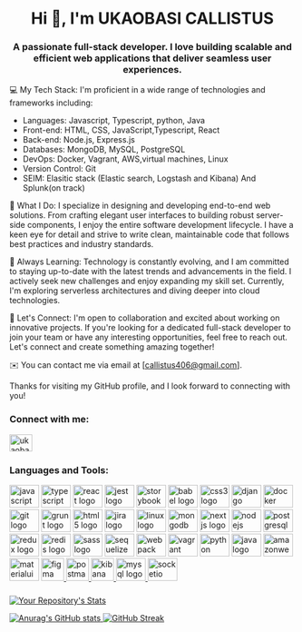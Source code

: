 <h1 align="center">Hi 👋, I'm UKAOBASI CALLISTUS</h1>
<h3 align="center">A passionate full-stack developer. I love building scalable and efficient web applications that deliver seamless user experiences.</h3>

💻 My Tech Stack:
I'm proficient in a wide range of technologies and frameworks including:
- Languages: Javascript, Typescript, python, Java
- Front-end: HTML, CSS, JavaScript,Typescript, React
- Back-end: Node.js, Express.js
- Databases: MongoDB, MySQL, PostgreSQL
- DevOps: Docker, Vagrant, AWS,virtual machines, Linux
- Version Control: Git
- SEIM: Elasitic stack (Elastic search, Logstash and Kibana) And Splunk(on track)

🌟 What I Do:
I specialize in designing and developing end-to-end web solutions. From crafting elegant user interfaces to building robust server-side components, I enjoy the entire software development lifecycle. I have a keen eye for detail and strive to write clean, maintainable code that follows best practices and industry standards.

<!-- 🔨 My Projects:
I have contributed to and led various projects, from small-scale prototypes to large enterprise applications. Some notable projects include [Project A], where I developed a responsive front-end using React and integrated it with a scalable backend built with Node.js and MongoDB. I also worked on [Project B], an e-commerce platform where I utilized Angular and Django to create an intuitive user interface and a secure, efficient backend. -->

🌱 Always Learning:
Technology is constantly evolving, and I am committed to staying up-to-date with the latest trends and advancements in the field. I actively seek new challenges and enjoy expanding my skill set. Currently, I'm exploring serverless architectures and diving deeper into cloud technologies.

🤝 Let's Connect:
I'm open to collaboration and excited about working on innovative projects. If you're looking for a dedicated full-stack developer to join your team or have any interesting opportunities, feel free to reach out. Let's connect and create something amazing together!

✉️ You can contact me via email at [callistus406@gmail.com].

Thanks for visiting my GitHub profile, and I look forward to connecting with you!



<h3 align="left">Connect with me:</h3>
<!-- <p align="left">
<a href="https://www.leetcode.com/callistus406" target="blank"><img align="center" src="https://raw.githubusercontent.com/rahuldkjain/github-profile-readme-generator/master/src/images/icons/Social/leet-code.svg" alt="callistus406" height="30" width="40" /></a>
</p> -->
<a href="https://www.linkedin.com/in/ukaobasi-callistus-317976165/" target="blank"><img align="center" src="https://raw.githubusercontent.com/rahuldkjain/github-profile-readme-generator/master/src/images/icons/Social/linked-in-alt.svg" alt="ukaobasi callistus" height="30" width="40" /></a>

</p>
<h3 align="left">Languages and Tools:</h3>

<div align="left">

  <img src="https://cdn.jsdelivr.net/gh/devicons/devicon/icons/javascript/javascript-original.svg" height="40" width="52" alt="javascript logo"  />
  <img src="https://cdn.jsdelivr.net/gh/devicons/devicon/icons/typescript/typescript-original.svg" height="40" width="52" alt="typescript logo"  />
  <img src="https://cdn.jsdelivr.net/gh/devicons/devicon/icons/react/react-original.svg" height="40" width="52" alt="react logo"  />
  <img src="https://cdn.jsdelivr.net/gh/devicons/devicon/icons/jest/jest-plain.svg" height="40" width="52" alt="jest logo"  />
  <img src="https://cdn.jsdelivr.net/gh/devicons/devicon/icons/storybook/storybook-original.svg" height="40" width="52" alt="storybook logo"  />
  <img src="https://cdn.jsdelivr.net/gh/devicons/devicon/icons/babel/babel-original.svg" height="40" width="52" alt="babel logo"  />
  <img src="https://cdn.jsdelivr.net/gh/devicons/devicon/icons/css3/css3-original.svg" height="40" width="52" alt="css3 logo"  />
  <img src="https://cdn.jsdelivr.net/gh/devicons/devicon/icons/django/django-plain.svg" height="40" width="52" alt="django logo"  />
  <img src="https://cdn.jsdelivr.net/gh/devicons/devicon/icons/docker/docker-original.svg" height="40" width="52" alt="docker logo"  />
  <img src="https://cdn.jsdelivr.net/gh/devicons/devicon/icons/git/git-original.svg" height="40" width="52" alt="git logo"  />
  <img src="https://cdn.jsdelivr.net/gh/devicons/devicon/icons/grunt/grunt-original.svg" height="40" width="52" alt="grunt logo"  />
  <img src="https://cdn.jsdelivr.net/gh/devicons/devicon/icons/html5/html5-original.svg" height="40" width="52" alt="html5 logo"  />
  <img src="https://cdn.jsdelivr.net/gh/devicons/devicon/icons/jira/jira-original.svg" height="40" width="52" alt="jira logo"  />
  <img src="https://cdn.jsdelivr.net/gh/devicons/devicon/icons/linux/linux-original.svg" height="40" width="52" alt="linux logo"  />
  <img src="https://cdn.jsdelivr.net/gh/devicons/devicon/icons/mongodb/mongodb-original.svg" height="40" width="52" alt="mongodb logo"  />
  <img src="https://cdn.jsdelivr.net/gh/devicons/devicon/icons/nextjs/nextjs-original.svg" height="40" width="52" alt="nextjs logo"  />
  <img src="https://cdn.jsdelivr.net/gh/devicons/devicon/icons/nodejs/nodejs-original.svg" height="40" width="52" alt="nodejs logo"  />
  <img src="https://cdn.jsdelivr.net/gh/devicons/devicon/icons/postgresql/postgresql-original.svg" height="40" width="52" alt="postgresql logo"  />
  <img src="https://cdn.jsdelivr.net/gh/devicons/devicon/icons/redux/redux-original.svg" height="40" width="52" alt="redux logo"  />
  <img src="https://cdn.jsdelivr.net/gh/devicons/devicon/icons/redis/redis-original.svg" height="40" width="52" alt="redis logo"  />
  <img src="https://cdn.jsdelivr.net/gh/devicons/devicon/icons/sass/sass-original.svg" height="40" width="52" alt="sass logo"  />
  <img src="https://cdn.jsdelivr.net/gh/devicons/devicon/icons/sequelize/sequelize-original.svg" height="40" width="52" alt="sequelize logo"  />
  <img src="https://cdn.jsdelivr.net/gh/devicons/devicon/icons/webpack/webpack-original.svg" height="40" width="52" alt="webpack logo"  />
  <img src="https://cdn.jsdelivr.net/gh/devicons/devicon/icons/vagrant/vagrant-original.svg" height="40" width="52" alt="vagrant logo"  />
  <img src="https://cdn.jsdelivr.net/gh/devicons/devicon/icons/python/python-original.svg" height="40" width="52" alt="python logo"  />
  <img src="https://cdn.jsdelivr.net/gh/devicons/devicon/icons/java/java-original.svg" height="40" width="52" alt="java logo"  />
  <img src="https://cdn.jsdelivr.net/gh/devicons/devicon/icons/amazonwebservices/amazonwebservices-original.svg" height="40" width="52" alt="amazonwebservices logo"  />
  <img src="https://cdn.jsdelivr.net/gh/devicons/devicon/icons/materialui/materialui-original.svg" height="40" width="52" alt="materialui logo"  />
    <a href="https://www.figma.com/" target="_blank" rel="noreferrer"> <img src="https://www.vectorlogo.zone/logos/figma/figma-icon.svg" alt="figma" width="40" height="40"/> </a> <a href="https://git-scm.com/" target="_blank" rel="noreferrer">
  <a href="https://postman.com" target="_blank" rel="noreferrer"> <img src="https://www.vectorlogo.zone/logos/getpostman/getpostman-icon.svg" alt="postman" width="40" height="40"/> </a> <a href="https://reactjs.org/" target="_blank" rel="noreferrer">
  <a href="https://www.elastic.co/kibana" target="_blank" rel="noreferrer"> <img src="https://www.vectorlogo.zone/logos/elasticco_kibana/elasticco_kibana-icon.svg" alt="kibana" width="40" height="40"/> </a> <a href="https://www.linux.org/" target="_blank" rel="noreferrer">
  </a> <a href="https://www.linux.org/" target="_blank" rel="noreferrer">
  <img src="https://cdn.jsdelivr.net/gh/devicons/devicon/icons/mysql/mysql-original.svg" height="40" width="52" alt="mysql logo"  />
  <img src="https://cdn.jsdelivr.net/gh/devicons/devicon/icons/socketio/socketio-original.svg" height="40" width="52" alt="socketio logo"  />
</div>

###
<!-- ![Your Repository's Stats](https://github-readme-stats.vercel.app/api?username=callistus406&show_icons=true) -->
![Your Repository's Stats](https://github-readme-stats.vercel.app/api/top-langs/?username=callistus406&theme=synthwave)


![Anurag's GitHub stats](https://github-readme-stats.vercel.app/api?username=callistus406&show_icons=true&theme=synthwave)
[![GitHub Streak](https://streak-stats.demolab.com/?user=callistus406&theme=synthwave)](https://git.io/streak-stats)

